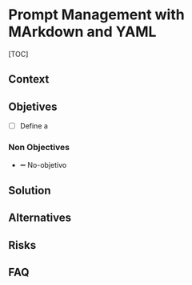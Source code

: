 # Prompt Management with MArkdown and YAML

[TOC]

## Context
<!--Antecedentes breves y contexto del objetivo a lograr. Usa enlaces si es necesario-->

## Objetives

- [ ] Define a  


### Non Objectives

- ➖ No-objetivo <!--Algo que sería un objetivo, pero se decide explícitamente omitir-->

## Solution
<!--Comenzar con descripciones generales, luego detallar-->


## Alternatives

## Risks

## FAQ

